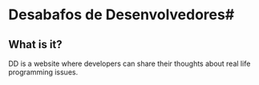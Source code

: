 # Desabafos de Desenvolvedores#

## What is it? ##
DD is a website where developers can share their thoughts about real life programming issues.
